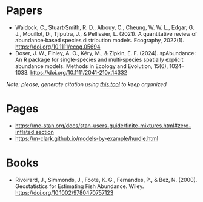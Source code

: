 # Papers

- Waldock, C., Stuart‐Smith, R. D., Albouy, C., Cheung, W. W. L., Edgar, G. J., Mouillot, D., Tjiputra, J., & Pellissier, L. (2021). A quantitative review of abundance‐based species distribution models. Ecography, 2022(1). https://doi.org/10.1111/ecog.05694
- Doser, J. W., Finley, A. O., Kéry, M., & Zipkin, E. F. (2024). spAbundance: An R package for single‐species and multi‐species spatially explicit abundance models. Methods in Ecology and Evolution, 15(6), 1024–1033. https://doi.org/10.1111/2041-210x.14332

_Note: please, generate citation using [this tool](https://citation.doi.org/) to keep organized_

# Pages

- https://mc-stan.org/docs/stan-users-guide/finite-mixtures.html#zero-inflated.section
- https://m-clark.github.io/models-by-example/hurdle.html

# Books

- Rivoirard, J., Simmonds, J., Foote, K. G., Fernandes, P., & Bez, N. (2000). Geostatistics for Estimating Fish Abundance. Wiley. https://doi.org/10.1002/9780470757123
